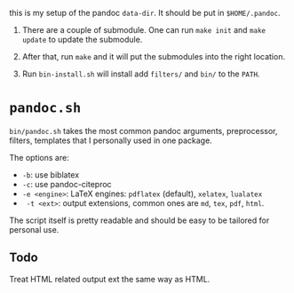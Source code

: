 this is my setup of the pandoc `data-dir`. It should be put in `$HOME/.pandoc`.

1. There are a couple of submodule. One can run `make init` and `make update` to update the submodule.

2. After that, run `make` and it will put the submodules into the right location.

3. Run `bin-install.sh` will install add `filters/` and `bin/` to the `PATH`.

# `pandoc.sh`

`bin/pandoc.sh` takes the most common pandoc arguments, preprocessor, filters, templates that I personally used in one package.

The options are:

- `-b`: use biblatex
- `-c`: use pandoc-citeproc
- `-e <engine>`: LaTeX engines: `pdflatex` (default), `xelatex`, `lualatex`
- ` -t <ext>`: output extensions, common ones are `md`, `tex`, `pdf`, `html`.

The script itself is pretty readable and should be easy to be tailored for personal use.

## Todo

Treat HTML related output ext the same way as HTML.
